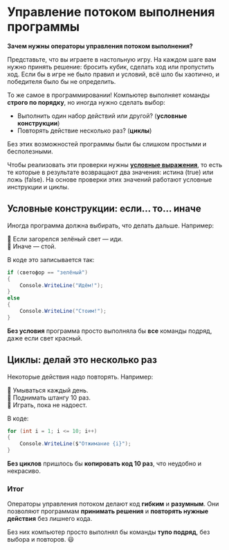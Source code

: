 # Управление потоком выполнения программы

**Зачем нужны операторы управления потоком выполнения?**

Представьте, что вы играете в настольную игру. На каждом шаге вам нужно принять решение: бросить кубик, сделать ход или пропустить ход. Если бы в игре не было правил и условий, всё шло бы хаотично, и победителя было бы не определить.

То же самое в программировании! Компьютер выполняет команды **строго по порядку**, но иногда нужно сделать выбор:
- Выполнить один набор действий или другой? (**условные конструкции**)
- Повторять действие несколько раз? (**циклы**)

Без этих возможностей программы были бы слишком простыми и бесполезными.

Чтобы реализовать эти проверки нужны [**условные выражения**](Conditional-expressions.md), то есть те которые в результате 
возвращают два значения: истина (true) или ложь (false). На основе проверки этих значений работают условные инструкции и циклы.

## **Условные конструкции: если… то… иначе**
Иногда программа должна выбирать, что делать дальше. Например:

🚦 Если загорелся зелёный свет — иди.  
🚦 Иначе — стой.

В коде это записывается так:
```c#
if (светофор == "зелёный")  
{
    Console.WriteLine("Идём!");
}
else  
{
    Console.WriteLine("Стоим!");
}
```
**Без условия** программа просто выполняла бы **все** команды подряд, даже если свет красный.

## **Циклы: делай это несколько раз**
Некоторые действия надо повторять. Например:

🔁 Умываться каждый день.  
🔁 Поднимать штангу 10 раз.  
🔁 Играть, пока не надоест.

В коде:
```c#
for (int i = 1; i <= 10; i++)  
{
    Console.WriteLine($"Отжимание {i}");
}
```
**Без циклов** пришлось бы **копировать код 10 раз**, что неудобно и некрасиво.

### **Итог**
Операторы управления потоком делают код **гибким** и **разумным**. Они позволяют программам **принимать решения** и **повторять нужные действия** без лишнего кода.

Без них компьютер просто выполнял бы команды **тупо подряд**, без выбора и повторов. 😃